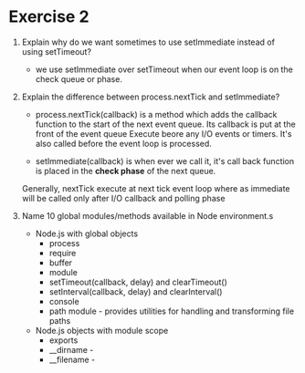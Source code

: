 # Exercise 2
1. Explain why do we want sometimes to use setImmediate instead of using setTimeout?
   - we use setImmediate over setTimeout when our event loop is on the check queue or phase.
2. Explain the difference between process.nextTick and setImmediate?
   - process.nextTick(callback) is a method which adds the callback function to the start of the next event queue.
                                Its callback is put at the front of the event queue
                                Execute beore any I/O events or timers.
                                It's also called before the event loop is processed.

   - setImmediate(callback) is when ever we call it, it's call back function is placed in the **check phase** of the next queue.

    Generally, nextTick execute at next tick event loop where as immediate will be called only after I/O callback and polling phase                    
3. Name 10 global modules/methods available in Node environment.s
   - Node.js with global objects
      - process
      - require
      - buffer
      - module
      - setTimeout(callback, delay) and clearTimeout()
      - setInterval(callback, delay) and clearInterval()
      - console
      - path module - provides utilities for handling and transforming file paths
   - Node.js objects with module scope
      - exports
      - __dirname -
      - __filename -

